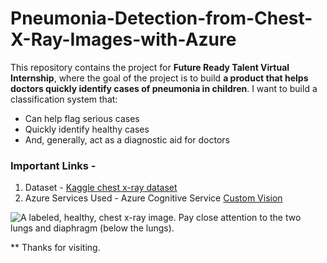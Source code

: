 # Pneumonia-Detection-from-Chest-X-Ray-Images-with-Azure

This repository contains the project for **Future Ready Talent Virtual Internship**, where the goal of the project is to build **a product that helps doctors quickly identify cases of pneumonia in children**. I want to build a classification system that:
* Can help flag serious cases
* Quickly identify healthy cases
* And, generally, act as a diagnostic aid for doctors

### Important Links -

1. Dataset - [Kaggle chest x-ray dataset](https://www.kaggle.com/paultimothymooney/chest-xray-pneumonia)
2. Azure Services Used - Azure Cognitive Service [Custom Vision](https://www.customvision.ai/projects)

![A labeled, healthy, chest x-ray image. Pay close attention to the two lungs and diaphragm (below the lungs).](https://video.udacity-data.com/topher/2019/April/5cae622b_annotated-chest-xray/annotated-chest-xray.png)

** Thanks for visiting.
